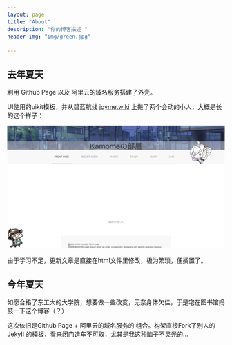 ```yaml
---
layout: page
title: "About"
description: "你的博客描述 " 
header-img: "img/green.jpg"

---
```

## 去年夏天

利用 Github Page 以及 阿里云的域名服务搭建了外壳。

UI使用的uikit模板，并从碧蓝航线 [joyme.wiki](http://wiki.joyme.com/blhx/) 上搬了两个会动的小人，大概是长的这个样子：

![old](/img2019/oldface.png)

由于学习不足，更新文章是直接在html文件里修改，极为繁琐，便搁置了。


## 今年夏天


如愿合格了东工大的大学院，想要做一些改变，无奈身体欠佳，于是宅在图书馆捣鼓一下这个博客（？）


这次依旧是Github Page + 阿里云的域名服务的 组合。构架直接Fork了别人的JekyII 的模板，看来闭门造车不可取，尤其是我这种脑子不灵光的...







